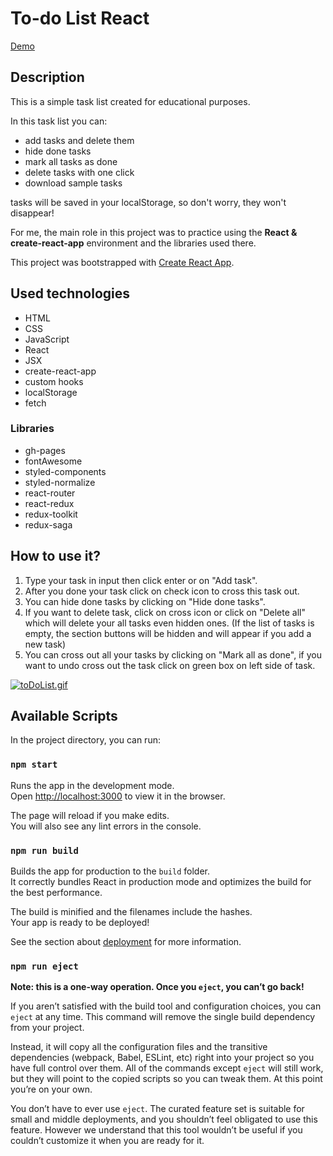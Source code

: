 # To-do List React

[Demo](https://stolar-xyz.github.io/to-do-list-react/)

## Description

This is a simple task list created for educational purposes.<br>

In this task list you can:

- add tasks and delete them
- hide done tasks
- mark all tasks as done
- delete tasks with one click
- download sample tasks

tasks will be saved in your localStorage, so don't worry, they won't disappear!

For me, the main role in this project was to practice using the **React & create-react-app** environment and the libraries used there.

This project was bootstrapped with [Create React App](https://github.com/facebook/create-react-app).

## Used technologies

- HTML
- CSS
- JavaScript
- React
- JSX
- create-react-app
- custom hooks
- localStorage
- fetch

### Libraries

- gh-pages
- fontAwesome
- styled-components
- styled-normalize
- react-router
- react-redux
- redux-toolkit
- redux-saga

## How to use it?

1.  Type your task in input then click enter or on "Add task".
2.  After you done your task click on check icon to cross this task out.
3.  You can hide done tasks by clicking on "Hide done tasks".
4.  If you want to delete task, click on cross icon or click on "Delete all" which will delete your all tasks even hidden ones.
    (If the list of tasks is empty, the section buttons will be hidden and will appear if you add a new task)
5.  You can cross out all your tasks by clicking on "Mark all as done", if you want to undo cross out the task click on green box on left side of task.

[![toDoList.gif](https://i.postimg.cc/1Xd49dkg/toDoList.gif)](https://postimg.cc/9wGcbLFV)

## Available Scripts

In the project directory, you can run:

### `npm start`

Runs the app in the development mode.\
Open [http://localhost:3000](http://localhost:3000) to view it in the browser.

The page will reload if you make edits.\
You will also see any lint errors in the console.

### `npm run build`

Builds the app for production to the `build` folder.\
It correctly bundles React in production mode and optimizes the build for the best performance.

The build is minified and the filenames include the hashes.\
Your app is ready to be deployed!

See the section about [deployment](https://facebook.github.io/create-react-app/docs/deployment) for more information.

### `npm run eject`

**Note: this is a one-way operation. Once you `eject`, you can’t go back!**

If you aren’t satisfied with the build tool and configuration choices, you can `eject` at any time. This command will remove the single build dependency from your project.

Instead, it will copy all the configuration files and the transitive dependencies (webpack, Babel, ESLint, etc) right into your project so you have full control over them. All of the commands except `eject` will still work, but they will point to the copied scripts so you can tweak them. At this point you’re on your own.

You don’t have to ever use `eject`. The curated feature set is suitable for small and middle deployments, and you shouldn’t feel obligated to use this feature. However we understand that this tool wouldn’t be useful if you couldn’t customize it when you are ready for it.
